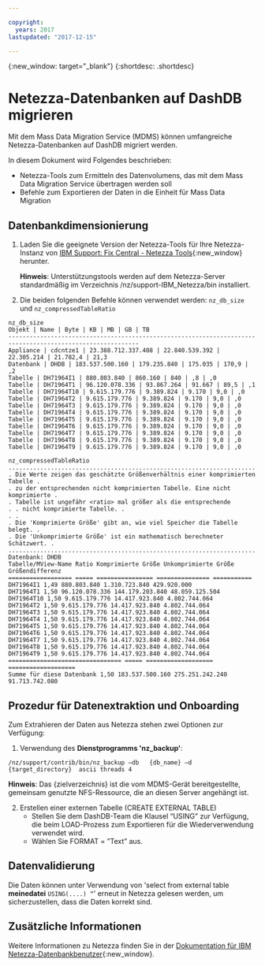 ```yaml
---

copyright:
  years: 2017
lastupdated: "2017-12-15"

---
```

{:new_window: target="_blank"}
{:shortdesc: .shortdesc}

# Netezza-Datenbanken auf DashDB migrieren

Mit dem Mass Data Migration Service (MDMS) können umfangreiche Netezza-Datenbanken auf DashDB migriert werden.

In diesem Dokument wird Folgendes beschrieben:
- Netezza-Tools zum Ermitteln des Datenvolumens, das mit dem Mass Data Migration Service übertragen werden soll
- Befehle zum Exportieren der Daten in die Einheit für Mass Data Migration

## Datenbankdimensionierung
1. Laden Sie die geeignete Version der Netezza-Tools für Ihre Netezza-Instanz von [IBM Support: Fix Central - Netezza Tools](https://www-945.ibm.com/support/fixcentral/options?selectionBean.selectedTab=find&selection=ibm%2fInformation+Management%3bPureData+System+for+Analytics%3bibm%2fInformation+Management%2fNetezza+Tools){:new_window} herunter.

   **Hinweis**: Unterstützungstools werden auf dem Netezza-Server standardmäßig im Verzeichnis /nz/support-IBM_Netezza<version>/bin installiert.
   
2. Die beiden folgenden Befehle können verwendet werden: `nz_db_size` und `nz_compressedTableRatio`

  ```
  nz_db_size
Objekt | Name | Byte | KB | MB | GB | TB
-----------------------------------------------------------------------------------------------------------
Appliance | cdcntze1 | 23.388.712.337.408 | 22.840.539.392 | 22.305.214 | 21.782,4 | 21,3
Datenbank | DHDB | 183.537.500.160 | 179.235.840 | 175.035 | 170,9 | ,2
Tabelle | DH71964I1 | 880.803.840 | 860.160 | 840 | ,8 | ,0
Tabelle | DH71964T1 | 96.120.078.336 | 93.867.264 | 91.667 | 89,5 | ,1
Tabelle | DH71964T10 | 9.615.179.776 | 9.389.824 | 9.170 | 9,0 | ,0
Tabelle | DH71964T2 | 9.615.179.776 | 9.389.824 | 9.170 | 9,0 | ,0
Tabelle | DH71964T3 | 9.615.179.776 | 9.389.824 | 9.170 | 9,0 | ,0
Tabelle | DH71964T4 | 9.615.179.776 | 9.389.824 | 9.170 | 9,0 | ,0
Tabelle | DH71964T5 | 9.615.179.776 | 9.389.824 | 9.170 | 9,0 | ,0
Tabelle | DH71964T6 | 9.615.179.776 | 9.389.824 | 9.170 | 9,0 | ,0
Tabelle | DH71964T7 | 9.615.179.776 | 9.389.824 | 9.170 | 9,0 | ,0
Tabelle | DH71964T8 | 9.615.179.776 | 9.389.824 | 9.170 | 9,0 | ,0
Tabelle | DH71964T9 | 9.615.179.776 | 9.389.824 | 9.170 | 9,0 | ,0
  ```
  
  
  ```
  nz_compressedTableRatio
  ....................................................................................
  . Die Werte zeigen das geschätzte Größenverhältnis einer komprimierten Tabelle .
  . zu der entsprechenden nicht komprimierten Tabelle. Eine nicht komprimierte .
. Tabelle ist ungefähr <ratio> mal größer als die entsprechende
  . . nicht komprimierte Tabelle. .
  . .
  . Die 'Komprimierte Größe' gibt an, wie viel Speicher die Tabelle belegt. .
  . Die 'Unkomprimierte Größe' ist ein mathematisch berechneter Schätzwert. .
  ....................................................................................
  Datenbank: DHDB
Tabelle/MView-Name Ratio Komprimierte Größe Unkomprimierte Größe Größendifferenz
================== ===== ================ =============== ===========
DH71964I1 1,49 880.803.840 1.310.723.840 429.920.000
DH71964T1 1,50 96.120.078.336 144.179.203.840 48.059.125.504
DH71964T10 1,50 9.615.179.776 14.417.923.840 4.802.744.064
DH71964T2 1,50 9.615.179.776 14.417.923.840 4.802.744.064
DH71964T3 1,50 9.615.179.776 14.417.923.840 4.802.744.064
DH71964T4 1,50 9.615.179.776 14.417.923.840 4.802.744.064
DH71964T5 1,50 9.615.179.776 14.417.923.840 4.802.744.064
DH71964T6 1,50 9.615.179.776 14.417.923.840 4.802.744.064
DH71964T7 1,50 9.615.179.776 14.417.923.840 4.802.744.064
DH71964T8 1,50 9.615.179.776 14.417.923.840 4.802.744.064
DH71964T9 1,50 9.615.179.776 14.417.923.840 4.802.744.064
  ================================ ===== =================== ===================
Summe für diese Datenbank 1,50 183.537.500.160 275.251.242.240 91.713.742.080
  ```

## Prozedur für Datenextraktion und Onboarding

Zum Extrahieren der Daten aus Netezza stehen zwei Optionen zur Verfügung:
1. Verwendung des **Dienstprogramms 'nz_backup'**:

  ```
  /nz/support/contrib/bin/nz_backup –db   {db_name} –d  {target_directory}  ascii threads 4
  ```
   
   **Hinweis**: Das {zielverzeichnis} ist die vom MDMS-Gerät bereitgestellte, gemeinsam genutzte NFS-Ressource, die an diesen Server angehängt ist.
   
2. Erstellen einer externen Tabelle (CREATE EXTERNAL TABLE)
   - Stellen Sie dem DashDB-Team die Klausel “USING” zur Verfügung, die beim LOAD-Prozess zum Exportieren für die Wiederverwendung verwendet wird.
   - Wählen Sie FORMAT = ”Text” aus.
   
   
## Datenvalidierung
Die Daten können unter Verwendung von 'select from external table **meinedatei** `USING(....) “`' erneut in Netezza gelesen werden, um sicherzustellen, dass die Daten korrekt sind.
 
## Zusätzliche Informationen
Weitere Informationen zu Netezza finden Sie in der [Dokumentation für IBM Netezza-Datenbankbenutzer](https://www.ibm.com/support/knowledgecenter/en/SSULQD_7.2.1/com.ibm.nz.dbu.doc/c_dbuser_plg_overview.html){:new_window}.
